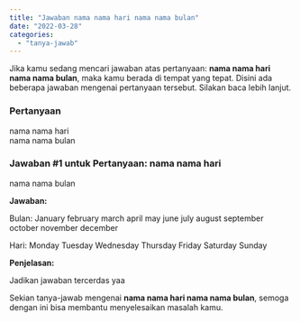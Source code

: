 ```yaml
---
title: "Jawaban nama nama hari nama nama bulan​"
date: "2022-03-28"
categories: 
  - "tanya-jawab"
---
```


Jika kamu sedang mencari jawaban atas pertanyaan: **nama nama hari nama nama bulan​**, maka kamu berada di tempat yang tepat. Disini ada beberapa jawaban mengenai pertanyaan tersebut. Silakan baca lebih lanjut.

### Pertanyaan

nama nama hari  
nama nama bulan​

### Jawaban #1 untuk Pertanyaan: nama nama hari  
nama nama bulan​

**Jawaban:**

Bulan: January february march april may june july august september october november december

Hari: Monday Tuesday Wednesday Thursday Friday Saturday Sunday

**Penjelasan:**

Jadikan jawaban tercerdas yaa

Sekian tanya-jawab mengenai **nama nama hari nama nama bulan​**, semoga dengan ini bisa membantu menyelesaikan masalah kamu.
